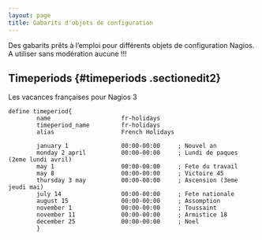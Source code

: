```yaml
---
layout: page
title: Gabarits d'objets de configuration
---
```


Des gabarits prêts à l’emploi pour différents objets de configuration
Nagios. A utiliser sans modération aucune !!!

Timeperiods {#timeperiods .sectionedit2}
-----------

Les vacances françaises pour Nagios 3

~~~
define timeperiod{
        name                    fr-holidays
        timeperiod_name         fr-holidays
        alias                   French Holidays

        january 1               00:00-00:00     ; Nouvel an
        monday 2 april          00:00-00:00     ; Lundi de paques (2eme lundi avril)
        may 1                   00:00-00:00     ; Fete du travail
        may 8                   00:00-00:00     ; Victoire 45
        thursday 3 may          00:00-00:00     ; Ascension (3eme jeudi mai)
        july 14                 00:00-00:00     ; Fete nationale
        august 15               00:00-00:00     ; Assomption
        november 1              00:00-00:00     ; Toussaint  
        november 11             00:00-00:00     ; Armistice 18
        december 25             00:00-00:00     ; Noel
        }
~~~